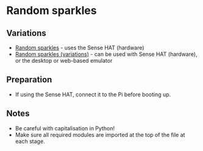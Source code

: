 # Random sparkles

## Variations

- [Random sparkles](sense-hat-random-sparkles.md) - uses the Sense HAT (hardware)
- [Random sparkles (variations)](sense-hat-random-sparkles-variations.md) - can be used with Sense HAT (hardware), or the desktop or web-based emulator

## Preparation

- If using the Sense HAT, connect it to the Pi before booting up.

## Notes

- Be careful with capitalisation in Python!
- Make sure all required modules are imported at the top of the file at each stage.
